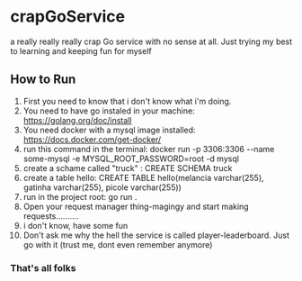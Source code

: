 # crapGoService
a really really really crap Go service with no sense at all. Just trying my best to learning and keeping fun for myself

## How to Run

1. First you need to know that i don't know what i'm doing.
2. You need to have go instaled in your machine: https://golang.org/doc/install
3. You need docker with a mysql image installed: https://docs.docker.com/get-docker/
4. run this command in the terminal: docker run -p 3306:3306 --name some-mysql -e MYSQL_ROOT_PASSWORD=root -d mysql
5. create a schame called "truck" : CREATE SCHEMA truck
6. create a table hello: CREATE TABLE hello(melancia varchar(255), gatinha varchar(255), picole varchar(255))
7. run in the project root: go run .
8. Open your request manager thing-magingy and start making requests..........
9. i don't know, have some fun
10. Don't ask me why the hell the service is called player-leaderboard. Just go with it (trust me, dont even remember anymore)





































### That's all folks
